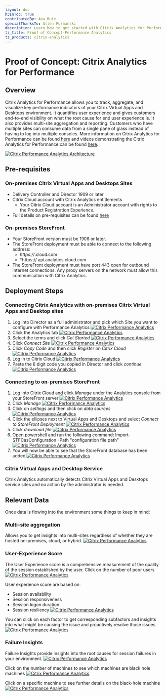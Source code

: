 ```yaml
---
layout: doc
h3InToc: true
contributedBy: Ana Ruiz
specialThanksTo: Allen Furmanski
description: Learn how to get started with Citrix Analytics for Performance.
tz_title: Proof of Concept-Performance Analytics
tz_products: citrix-analytics
---
```

# Proof of Concept: Citrix Analytics for Performance

## Overview

Citrix Analytics for Performance allows you to track, aggregate, and visualize key performance indicators of your Citrix Virtual Apps and Desktops environment. It quantifies user experience and gives customers end-to-end visibility on what the root cause for end user experience is. It also provides multi-site aggregation and reporting. Customers who have multiple sites can consume data from a single pane of glass instead of having to log into multiple consoles. More information on Citrix Analytics for Performance can be found [here](/en-us/tech-zone/learn/tech-briefs/analytics.html) and videos demonstrating the Citrix Analytics for Performance can be found [here](/en-us/tech-zone/learn/tech-insights/performance-analytics.html).

[![Citrix Performance Analytics Architecture](/en-us/tech-zone/learn/media/poc-guides_performance-analytics_1.png)](/en-us/tech-zone/learn/media/poc-guides_performance-analytics_1.png)

## Pre-requisites

### On-premises Citrix Virtual Apps and Desktops Sites

-  Delivery Controller and Director 1909 or later
-  Citrix Cloud account with Citrix Analytics entitlements
    -  Your Citrix Cloud account is an Administrator account with rights to the Product Registration Experience.
-  Full details on pre-requisites can be found [here](/en-us/performance-analytics/onboarding.html)

### On-premises StoreFront

-  Your StoreFront version must be 1906 or later.
-  The StoreFront deployment must be able to connect to the following address:
    -  *https://*.cloud.com
    -  *https:// api.analytics.cloud.com
-  The StoreFront deployment must have port 443 open for outbound internet connections. Any proxy servers on the network must allow this communication with Citrix Analytics.

## Deployment Steps

### Connecting Citrix Analytics with on-premises Citrix Virtual Apps and Desktop sites

1.  Log into Director as a full administrator and pick which Site you want to configure with Performance Analytics
[![Citrix Performance Analytics](/en-us/tech-zone/learn/media/poc-guides_performance-analytics_2a.png)](/en-us/tech-zone/learn/media/poc-guides_performance-analytics_2a.png)
2.  Click the Analytics tab
[![Citrix Performance Analytics](/en-us/tech-zone/learn/media/poc-guides_performance-analytics_3.png)](/en-us/tech-zone/learn/media/poc-guides_performance-analytics_3.png)
3.  Select the terms and click *Get Started*
[![Citrix Performance Analytics](/en-us/tech-zone/learn/media/poc-guides_performance-analytics_4.png)](/en-us/tech-zone/learn/media/poc-guides_performance-analytics_4.png)
4.  Click *Connect Site*
[![Citrix Performance Analytics](/en-us/tech-zone/learn/media/poc-guides_performance-analytics_5.png)](/en-us/tech-zone/learn/media/poc-guides_performance-analytics_5.png)
5.  Click *Copy Code* and then click *Register on Citrix Cloud*
[![Citrix Performance Analytics](/en-us/tech-zone/learn/media/poc-guides_performance-analytics_6.png)](/en-us/tech-zone/learn/media/poc-guides_performance-analytics_6.png)
6.  Log in to Citrix Cloud
[![Citrix Performance Analytics](/en-us/tech-zone/learn/media/poc-guides_performance-analytics_7.png)](/en-us/tech-zone/learn/media/poc-guides_performance-analytics_7.png)
7.  Paste the 8 digit code you copied in Director and click *continue*
[![Citrix Performance Analytics](/en-us/tech-zone/learn/media/poc-guides_performance-analytics_8.png)](/en-us/tech-zone/learn/media/poc-guides_performance-analytics_8.png)

### Connecting to on-premises StoreFront

1.  Log into Citrix Cloud and click *Manage* under the Analytics console from your StoreFront server
[![Citrix Performance Analytics](/en-us/tech-zone/learn/media/poc-guides_performance-analytics_9.png)](/en-us/tech-zone/learn/media/poc-guides_performance-analytics_9.png)
2.  Click *Manage*
[![Citrix Performance Analytics](/en-us/tech-zone/learn/media/poc-guides_performance-analytics_10.png)](/en-us/tech-zone/learn/media/poc-guides_performance-analytics_10.png)
3.  Click on *settings* and then click on *data sources*
[![Citrix Performance Analytics](/en-us/tech-zone/learn/media/poc-guides_performance-analytics_11.png)](/en-us/tech-zone/learn/media/poc-guides_performance-analytics_11.png)
4.  Click the ellipses next to Virtual Apps and Desktops and select *Connect to StoreFront Deployment*
[![Citrix Performance Analytics](/en-us/tech-zone/learn/media/poc-guides_performance-analytics_12.png)](/en-us/tech-zone/learn/media/poc-guides_performance-analytics_12.png)
5.  Click *download file*
[![Citrix Performance Analytics](/en-us/tech-zone/learn/media/poc-guides_performance-analytics_13.png)](/en-us/tech-zone/learn/media/poc-guides_performance-analytics_13.png)
6.  Open powershell and run the following command: Import-STFCasConfiguration -Path "configuration file path"
[![Citrix Performance Analytics](/en-us/tech-zone/learn/media/poc-guides_performance-analytics_14.png)](/en-us/tech-zone/learn/media/poc-guides_performance-analytics_14.png)
7.  You will now be able to see that the StoreFront database has been added
[![Citrix Performance Analytics](/en-us/tech-zone/learn/media/poc-guides_performance-analytics_15.png)](/en-us/tech-zone/learn/media/poc-guides_performance-analytics_15.png)

### Citrix Virtual Apps and Desktop Service

Citrix Analytics automatically detects Citrix Virtual Apps and Desktops service sites and no action by the administrator is needed.

## Relevant Data

Once data is flowing into the environment some things to keep in mind:

### Multi-site aggregation

Allows you to get insights into multi-sites regardless of whether they are hosted on-premises, cloud, or hybrid.
[![Citrix Performance Analytics](/en-us/tech-zone/learn/media/poc-guides_performance-analytics_16.png)](/en-us/tech-zone/learn/media/poc-guides_performance-analytics_16.png)

### User-Experience Score

The User Experience score is a comprehensive measurement of the quality of the session established by the user. Click on the number of poor users
[![Citrix Performance Analytics](/en-us/tech-zone/learn/media/poc-guides_performance-analytics_17.png)](/en-us/tech-zone/learn/media/poc-guides_performance-analytics_17.png)

User experience score are based on:

-  Session availability
-  Session responsiveness
-  Session logon duration
-  Session resiliency
[![Citrix Performance Analytics](/en-us/tech-zone/learn/media/poc-guides_performance-analytics_18.png)](/en-us/tech-zone/learn/media/poc-guides_performance-analytics_18.png)

You can click on each factor to get corresponding subfactors and insights into what might be causing the issue and proactively resolve those issues.
[![Citrix Performance Analytics](/en-us/tech-zone/learn/media/poc-guides_performance-analytics_19.png)](/en-us/tech-zone/learn/media/poc-guides_performance-analytics_19.png)

### Failure Insights

Failure Insights provide insights into the root causes for session failures in your environment.
[![Citrix Performance Analytics](/en-us/tech-zone/learn/media/poc-guides_performance-analytics_20.png)](/en-us/tech-zone/learn/media/poc-guides_performance-analytics_20.png)

Click on the number of machines to see which machines are black hole machines
[![Citrix Performance Analytics](/en-us/tech-zone/learn/media/poc-guides_performance-analytics_21.png)](/en-us/tech-zone/learn/media/poc-guides_performance-analytics_21.png)

Click on a specific machine to see further details on the black-hole machine
[![Citrix Performance Analytics](/en-us/tech-zone/learn/media/poc-guides_performance-analytics_22.png)](/en-us/tech-zone/learn/media/poc-guides_performance-analytics_22.png)
